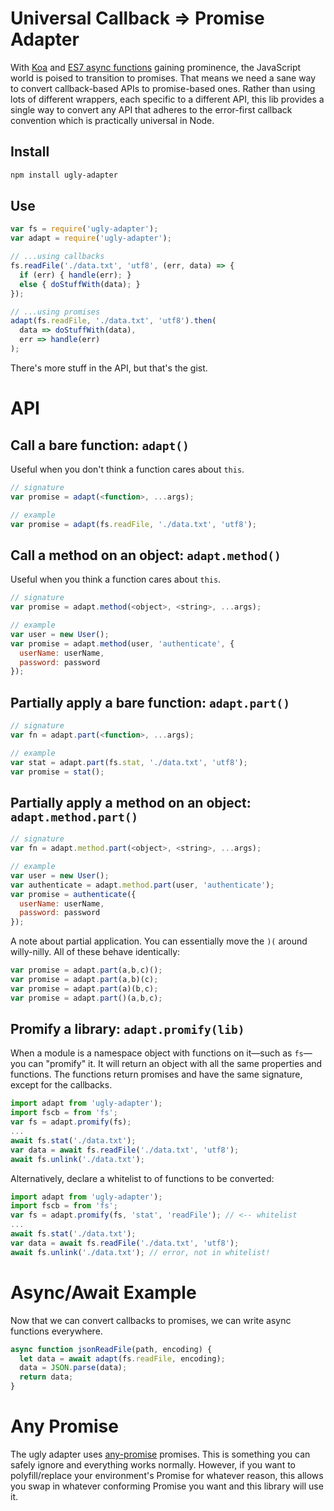 # Universal Callback => Promise Adapter

With [Koa](http://koajs.com/) and [ES7 async functions](https://jakearchibald.com/2014/es7-async-functions/) gaining prominence, the JavaScript world is poised to transition to promises.
That means we need a sane way to convert callback-based APIs to promise-based ones.
Rather than using lots of different wrappers, each specific to a different API, this lib provides a single way to convert any API that adheres to the error-first callback convention which is practically universal in Node.

## Install

```bash
npm install ugly-adapter
```

## Use

```js
var fs = require('ugly-adapter');
var adapt = require('ugly-adapter');

// ...using callbacks
fs.readFile('./data.txt', 'utf8', (err, data) => {
  if (err) { handle(err); }
  else { doStuffWith(data); }
});

// ...using promises
adapt(fs.readFile, './data.txt', 'utf8').then(
  data => doStuffWith(data),
  err => handle(err)
);
```

There's more stuff in the API, but that's the gist.

# API

## Call a bare function: `adapt()`

Useful when you don't think a function cares about `this`.

```js
// signature
var promise = adapt(<function>, ...args);

// example
var promise = adapt(fs.readFile, './data.txt', 'utf8');
```

## Call a method on an object: `adapt.method()`

Useful when you think a function cares about `this`.

```js
// signature
var promise = adapt.method(<object>, <string>, ...args);

// example
var user = new User();
var promise = adapt.method(user, 'authenticate', {
  userName: userName,
  password: password
});
```

## Partially apply a bare function: `adapt.part()`

```js
// signature
var fn = adapt.part(<function>, ...args);

// example
var stat = adapt.part(fs.stat, './data.txt', 'utf8');
var promise = stat();
```

## Partially apply a method on an object: `adapt.method.part()`

```js
// signature
var fn = adapt.method.part(<object>, <string>, ...args);

// example
var user = new User();
var authenticate = adapt.method.part(user, 'authenticate');
var promise = authenticate({
  userName: userName,
  password: password
});
```

A note about partial application.
You can essentially move the `)(` around willy-nilly.
All of these behave identically:

```js
var promise = adapt.part(a,b,c)();
var promise = adapt.part(a,b)(c);
var promise = adapt.part(a)(b,c);
var promise = adapt.part()(a,b,c);
```

## Promify a library: `adapt.promify(lib)`

When a module is a namespace object with functions on it—such as `fs`—you can "promify" it.
It will return an object with all the same properties and functions.
The functions return promises and have the same signature, except for the callbacks.

```js
import adapt from 'ugly-adapter');
import fscb = from 'fs';
var fs = adapt.promify(fs);
...
await fs.stat('./data.txt');
var data = await fs.readFile('./data.txt', 'utf8');
await fs.unlink('./data.txt');
```

Alternatively, declare a whitelist to of functions to be converted:

```js
import adapt from 'ugly-adapter');
import fscb = from 'fs';
var fs = adapt.promify(fs, 'stat', 'readFile'); // <-- whitelist
...
await fs.stat('./data.txt');
var data = await fs.readFile('./data.txt', 'utf8');
await fs.unlink('./data.txt'); // error, not in whitelist!
```

# Async/Await Example

Now that we can convert callbacks to promises, we can write async functions everywhere.

```js
async function jsonReadFile(path, encoding) {
  let data = await adapt(fs.readFile, encoding);
  data = JSON.parse(data);
  return data;
}
```

# Any Promise

The ugly adapter uses [any-promise](https://github.com/kevinbeaty/any-promise) promises.
This is something you can safely ignore and everything works normally.
However, if you want to polyfill/replace your environment's Promise for whatever reason, this allows you swap in whatever conforming Promise you want and this library will use it.

